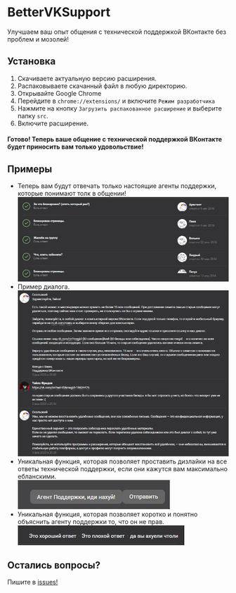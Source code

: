 # BetterVKSupport
Улучшаем ваш опыт общения с технической поддержкой ВКонтакте без проблем и мозолей!

## Установка
1. Скачиваете актуальную версию расширения.
2. Распаковываете скачанный файл в любую директорию.
3. Открывайте Google Chrome
4. Перейдите в `chrome://extensions/` и включите `Режим разработчика`
5. Нажмите на кнопку `Загрузить распакованное расширение` и выберите папку `src`.
6. Включите расширение.

#### Готово! Теперь ваше общение с технической поддержкой ВКонтакте будет приносить вам только удовольствие!

## Примеры
* Теперь вам будут отвечать только настоящие агенты поддержки, которые понимают толк в общении!<br>
![Диалоги](./images/screen1.jpg)
* Пример диалога.<br>
![Пример общения](./images/screen2.png)
* Уникальная функция, которая позволяет проставить дизлайки на все ответы технической поддержки, если они кажутся вам максимально ебланскими.<br>
![Уникальная функция](./images/screen3.png)
* Уникальная функция, которая позволяет коротко и понятно объяснить агенту поддержки то, что он не прав.<br>
![Уникальная функция](./images/screen4.png)

## Остались вопросы?
Пишите в [issues!](https://github.com/tailsjs/BetterVKSupport/issues)